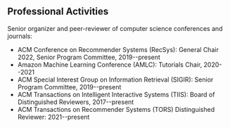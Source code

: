Professional Activities
-----------------------

Senior organizer and peer-reviewer of computer science conferences and journals:

* ACM Conference on Recommender Systems (RecSys): General Chair 2022, Senior Program Committee, 2019--present
* Amazon Machine Learning Conference (AMLC): Tutorials Chair, 2020--2021
* ACM Special Interest Group on Information Retrieval (SIGIR): Senior Program Committee, 2019--present
* ACM Transactions on Intelligent Interactive Systems (TIIS): Board of Distinguished Reviewers, 2017--present
* ACM Transactions on Recommender Systems (TORS) Distinguished Reviewer: 2021--present
<!-- * NSF Information & Intelligent Systems: Panelist, 2017 -->
